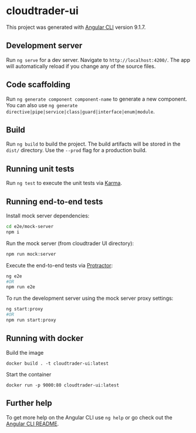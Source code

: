 # cloudtrader-ui

This project was generated with [Angular CLI](https://github.com/angular/angular-cli) version 9.1.7.

## Development server

Run `ng serve` for a dev server. Navigate to `http://localhost:4200/`. The app will automatically reload if you change any of the source files.

## Code scaffolding

Run `ng generate component component-name` to generate a new component. You can also use `ng generate directive|pipe|service|class|guard|interface|enum|module`.

## Build

Run `ng build` to build the project. The build artifacts will be stored in the `dist/` directory. Use the `--prod` flag for a production build.

## Running unit tests

Run `ng test` to execute the unit tests via [Karma](https://karma-runner.github.io).

## Running end-to-end tests

Install mock server dependencies:

```bash
cd e2e/mock-server
npm i
```

Run the mock server (from cloudtrader UI directory):

```bash
npm run mock:server
```

Execute the end-to-end tests via [Protractor](http://www.protractortest.org/):

```bash
ng e2e
#OR
npm run e2e
```

To run the development server using the mock server proxy settings:

```bash
ng start:proxy
#OR
npm run start:proxy
```

## Running with docker

Build the image

`docker build . -t cloudtrader-ui:latest`

Start the container

`docker run -p 9000:80 cloudtrader-ui:latest`

## Further help

To get more help on the Angular CLI use `ng help` or go check out the [Angular CLI README](https://github.com/angular/angular-cli/blob/master/README.md).
